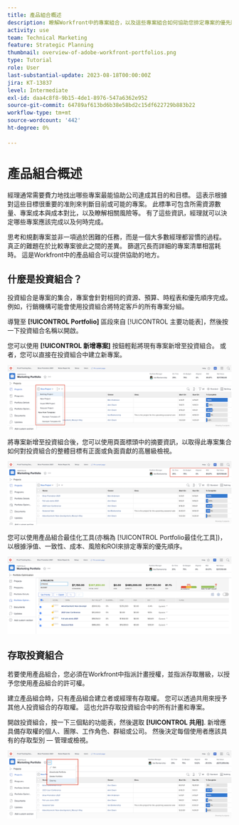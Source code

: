 ```yaml
---
title: 產品組合概述
description: 瞭解Workfront中的專案組合，以及這些專案組合如何協助您排定專案的優先順序，並相互比較專案。
activity: use
team: Technical Marketing
feature: Strategic Planning
thumbnail: overview-of-adobe-workfront-portfolios.png
type: Tutorial
role: User
last-substantial-update: 2023-08-18T00:00:00Z
jira: KT-13837
level: Intermediate
exl-id: daa4c8f8-9b15-4de1-8976-547a6362e952
source-git-commit: 64789af613bd6b38e58bd2c15df622729b883b22
workflow-type: tm+mt
source-wordcount: '442'
ht-degree: 0%

---
```


# 產品組合概述

經理通常需要費力地找出哪些專案最能協助公司達成其目的和目標。 這表示根據對這些目標很重要的准則來判斷目前或可能的專案。 此標準可包含所需資源數量、專案成本與成本對比，以及瞭解相關風險等。 有了這些資訊，經理就可以決定哪些專案應該完成以及何時完成。

思考和規劃專案並非一項過於困難的任務，而是一個大多數經理都習慣的過程。 真正的難題在於比較專案彼此之間的差異。 篩選冗長而詳細的專案清單相當耗時。 這是Workfront中的產品組合可以提供協助的地方。

## 什麼是投資組合？

投資組合是專案的集合，專案會針對相同的資源、預算、時程表和優先順序完成。 例如，行銷機構可能會使用投資組合將特定客戶的所有專案分組。

導覽至 **[!UICONTROL Portfolio]** 區段來自 [!UICONTROL 主要功能表]，然後按一下投資組合名稱以開啟。

您可以使用 **[!UICONTROL 新增專案]** 按鈕輕鬆將現有專案新增至投資組合。 或者，您可以直接在投資組合中建立新專案。

![的下拉式功能表影像 [!UICONTROL 新增專案] 按鈕](assets/01-portfolio-management3.png)

將專案新增至投資組合後，您可以使用頁面標頭中的摘要資訊，以取得此專案集合如何對投資組合的整體目標有正面或負面貢獻的高層級檢視。

![頁面標頭中投資組合摘要資訊的影像](assets/02-portfolio-management1.png)

您可以使用產品組合最佳化工具(亦稱為 [!UICONTROL Portfolio最佳化工具])，以根據淨值、一致性、成本、風險和ROI來排定專案的優先順序。

![在投資組合中排定專案優先順序的影像](assets/03-portfolio-management2.png)

## 存取投資組合

若要使用產品組合，您必須在Workfront中指派計畫授權，並指派存取層級，以授予您使用產品組合的許可權。

建立產品組合時，只有產品組合建立者或經理有存取權。 您可以透過共用來授予其他人投資組合的存取權。 這也允許存取投資組合中的所有計畫和專案。

開啟投資組合，按一下三個點的功能表，然後選取 **[!UICONTROL 共用]**. 新增應具備存取權的個人、團隊、工作角色、群組或公司。 然後決定每個使用者應該具有的存取型別 — 管理或檢視。

![的影像 [!UICONTROL 共用] 中的選項 [!DNL Workfront] 作品集](assets/04-portfolio-management11.png)

<!--
Pro-tips graphic
If a user can't access a specific portfolio, make sure it's shared with them. The Workfront access level determines that a user can access portfolios in general, but sharing makes sure they can see specific portfolios. 
-->

<!--
Learn more graphic and links to documentation articles
* Portfolio overview   
* Create a portfolio 
* Create and manage portfolios 
* Navigate within a portfolio 
* Share a portfolio   
-->
